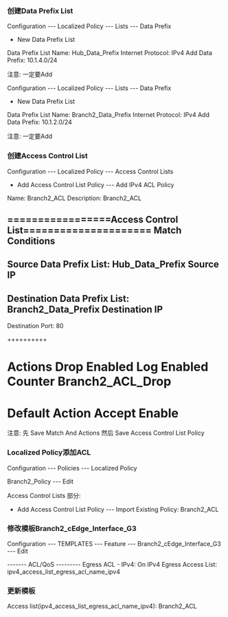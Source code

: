 ### 创建Data Prefix List
Configuration --- Localized Policy --- Lists --- Data Prefix
+ New Data Prefix List

Data Prefix List Name: Hub_Data_Prefix
Internet Protocol: IPv4
Add Data Prefix: 10.1.4.0/24

注意: 一定要Add

Configuration --- Localized Policy --- Lists --- Data Prefix
+ New Data Prefix List

Data Prefix List Name: Branch2_Data_Prefix
Internet Protocol: IPv4
Add Data Prefix: 10.1.2.0/24

注意: 一定要Add

### 创建Access Control List
Configuration --- Localized Policy --- Access Control Lists
+ Add Access Control List Policy --- Add IPv4 ACL Policy

Name: Branch2_ACL
Description: Branch2_ACL

=================Access Control List=====================
Match Conditions
----------
Source Data Prefix List: Hub_Data_Prefix
Source IP
----------
Destination Data Prefix List: Branch2_Data_Prefix
Destination IP
----------
Destination Port: 80

++++++++++

Actions
Drop        Enabled
Log         Enabled
Counter     Branch2_ACL_Drop
=========================================================
Default Action
Accept  Enable
=========================================================

注意: 先 Save Match And Actions 然后 Save Access Control List Policy

### Localized Policy添加ACL
Configuration --- Policies --- Localized Policy

Branch2_Policy --- Edit

Access Control Lists 部分:
+ Add Access Control List Policy --- Import Existing
Policy: Branch2_ACL

### 修改模板Branch2_cEdge_Interface_G3
Configuration --- TEMPLATES --- Feature --- Branch2_cEdge_Interface_G3 --- Edit

------- ACL/QoS ---------
Egress ACL - IPv4: On
IPv4 Egress Access List: ipv4_access_list_egress_acl_name_ipv4

### 更新模板
Access list(ipv4_access_list_egress_acl_name_ipv4): Branch2_ACL